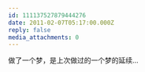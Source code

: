 ```yaml
---
id: 111137527879444276
date: 2011-02-07T05:17:00.000Z
reply: false
media_attachments: 0
---
```


做了一个梦，是上次做过的一个梦的延续… ​​​​

